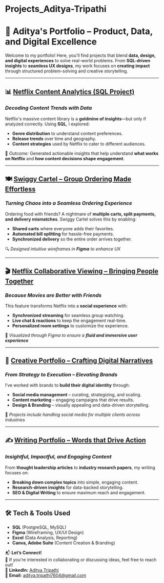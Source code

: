 # Projects_Aditya-Tripathi

# 🚀 Aditya's Portfolio – Product, Data, and Digital Excellence  

Welcome to my portfolio! Here, you'll find projects that blend **data, design, and digital experiences** to solve real-world problems. From **SQL-driven insights** to **seamless UX designs**, my work focuses on **creating impact** through structured problem-solving and creative storytelling.  

---  

## 📊 [Netflix Content Analytics (SQL Project)](https://github.com/Aditya-Tripathi07/SQL_NETFLIX_PROJECT)  
### *Decoding Content Trends with Data*  
Netflix's massive content library is a **goldmine of insights**—but only if analyzed correctly. Using **SQL**, I explored:  
- **Genre distribution** to understand content preferences.  
- **Release trends** over time and geography.  
- **Content strategies** used by Netflix to cater to different audiences.  

📌 *Outcome:* Generated actionable insights that help understand **what works on Netflix** and **how content decisions shape engagement**.  

---  

## 🍽️ [Swiggy Cartel – Group Ordering Made Effortless](https://swiggy-cartel-product.my.canva.site/)  
### *Turning Chaos into a Seamless Ordering Experience*  
Ordering food with friends? A nightmare of **multiple carts, split payments, and delivery mismatches**. Swiggy Cartel solves this by enabling:  
- **Shared carts** where everyone adds their favorites.  
- **Automated bill splitting** for hassle-free payments.  
- **Synchronized delivery** so the entire order arrives together.  

🔍 *Designed intuitive wireframes in **Figma** to enhance UX*  

---  

## 🎬 [Netflix Collaborative Viewing – Bringing People Together](https://swiggy-cartel-product.my.canva.site/netflix-product-website)  
### *Because Movies are Better with Friends*  
This feature transforms Netflix into a **social experience** with:  
- **Synchronized streaming** for seamless group watching.  
- **Live chat & reactions** to keep the engagement real-time.  
- **Personalized room settings** to customize the experience.  

🎨 *Visualized through Figma to ensure a **fluid and immersive user experience***  

---  

## 🎨 [Creative Portfolio – Crafting Digital Narratives](https://swiggy-cartel-product.my.canva.site/copy-of-creative-portfolio)  
### *From Strategy to Execution – Elevating Brands*  
I’ve worked with brands to **build their digital identity** through:  
- **Social media management** – curating, strategizing, and scaling.  
- **Content marketing** – engaging campaigns that drive results.  
- **Design & Branding** – visually appealing and data-driven storytelling.  

📌 *Projects include handling social media for multiple clients across industries*  

---  

## ✍️ [Writing Portfolio – Words that Drive Action](https://drive.google.com/drive/folders/1YUr8hiwiHnt2hLxDkeiAlNEKnIWstlnA)  
### *Insightful, Impactful, and Engaging Content*  
From **thought leadership articles** to **industry research papers**, my writing focuses on:  
- **Breaking down complex topics** into simple, engaging content.  
- **Research-driven insights** for data-backed storytelling.  
- **SEO & Digital Writing** to ensure maximum reach and engagement.  

---  

## 🛠 **Tech & Tools Used**  
- **SQL** (PostgreSQL, MySQL)  
- **Figma** (Wireframing, UX/UI Design)  
- **Excel** (Data Analysis, Reporting)  
- **Canva, Adobe Suite** (Content Creation & Branding)  

📬 **Let’s Connect!**  
🚀 If you're interested in collaborating or discussing ideas, feel free to reach out!  
💼 **LinkedIn:** [Aditya Tripathi](https://www.linkedin.com/in/aditya7604/)  
📧 **Email:** aditya.tripathi7604@gmail.com  
